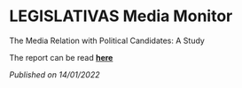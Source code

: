 # LEGISLATIVAS Media Monitor
The Media Relation with Political Candidates: A Study

The report can be read **[here](https://jorgemiguelgomes.github.io/LEG2022_MediaMonitor/)**

*Published on 14/01/2022*
